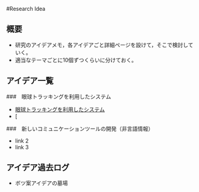 #Research Idea

## 概要

* 研究のアイデアメモ，各アイデアごと詳細ページを設けて，そこで検討していく。
* 適当なテーマごとに10個ずつくらいに分けておく。

## アイデア一覧

###　眼球トラッキングを利用したシステム

* [眼球トラッキングを利用したシステム](EyeTracking)
* [

###　新しいコミュニケーションツールの開発（非言語情報）

* link 2
* link 3

## アイデア過去ログ
* ボツ案アイデアの墓場